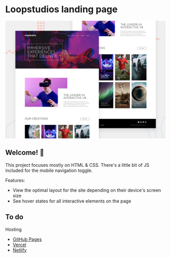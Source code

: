 # Loopstudios landing page

![Design preview for the Loopstudios landing page coding challenge](./design/desktop-preview.jpg)

## Welcome! 👋

This project focuses mostly on HTML & CSS. There's a little bit of JS included for the mobile navigation toggle.

Features:

- View the optimal layout for the site depending on their device's screen size
- See hover states for all interactive elements on the page

## To do
Hosting
- [GitHub Pages](https://pages.github.com/)
- [Vercel](https://vercel.com/)
- [Netlify](https://www.netlify.com/)




